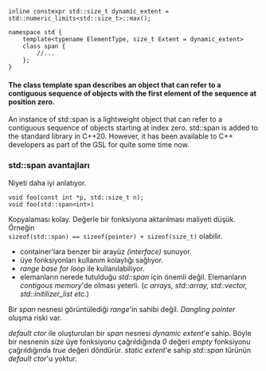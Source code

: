 ```
inline constexpr std::size_t dynamic_extent = std::numeric_limits<std::size_t>::max();

namespace std {
	template<typename ElementType, size_t Extent = dynamic_extent>
	class span {
		//...
	};
}
```

<h4>The class template span describes an object that can refer to a contiguous sequence of objects with the first element of the sequence at position zero.</h4>

An instance of std::span<T> is a lightweight object that can refer to a contiguous sequence of objects starting at index zero. std::span is added to the standard library in C++20. However, it has been available to C++ developers as part of the GSL for quite some time now.

<h3>std::span avantajları</h3>
Niyeti daha iyi anlatıyor.

```
void foo(const int *p, std::size_t n);
void foo(std::span<int>)
```
Kopyalaması kolay. Değerle bir fonksiyona aktarılması maliyeti düşük. Örneğin<br>
```sizeof(std::span) == sizeof(pointer) + sizeof(size_t)```
olabilir.<br>
- container'lara benzer bir arayüz _(interface)_ sunuyor.
- üye fonksiyonları kullanım kolaylığı sağlıyor.
- _range base for loop_ ile kullanılabiliyor.
- elemanların nerede tutulduğu _std::span_ için önemli değil. Elemanların _contigous memory_'de olması yeterli. (_c arrays, std::array, std::vector, std::initilizer_list etc._)

Bir _span_ nesnesi görüntülediği _range_'in sahibi değil. _Dangling pointer_ oluşma riski var.

_default ctor_ ile oluşturulan bir _span_ nesnesi _dynamic extent_'e sahip. Böyle bir nesnenin _size_ üye fonksiyonu çağrıldığında _0_ değeri _empty_ fonksiyonu çağrıldığında _true_ değeri döndürür. _static extent_'e sahip _std::span_ türünün _default ctor_'u yoktur.


